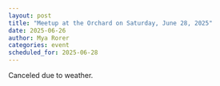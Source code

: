 ```yaml
---
layout: post
title: "Meetup at the Orchard on Saturday, June 28, 2025"
date: 2025-06-26
author: Mya Rorer
categories: event
scheduled_for: 2025-06-28
---
```

Canceled due to weather.